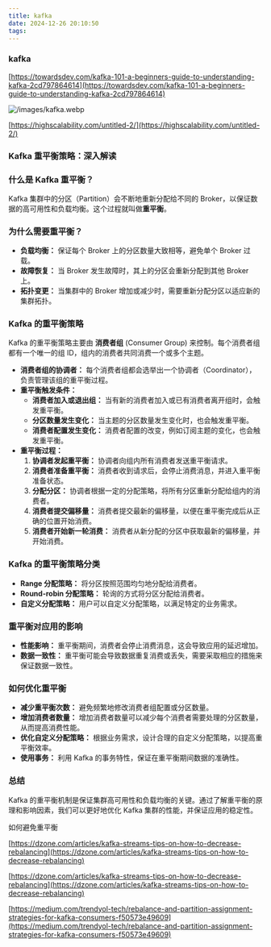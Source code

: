 ```yaml
---
title: kafka
date: 2024-12-26 20:10:50
tags:
---
```


### kafka

[https://towardsdev.com/kafka-101-a-beginners-guide-to-understanding-kafka-2cd797864614](https://towardsdev.com/kafka-101-a-beginners-guide-to-understanding-kafka-2cd797864614)

![/images/kafka.webp](/images/kafka.webp)

[https://highscalability.com/untitled-2/](https://highscalability.com/untitled-2/)

### Kafka 重平衡策略：深入解读

### 什么是 Kafka 重平衡？

Kafka 集群中的分区（Partition）会不断地重新分配给不同的 Broker，以保证数据的高可用性和负载均衡。这个过程就叫做**重平衡**。

### 为什么需要重平衡？

- **负载均衡：** 保证每个 Broker 上的分区数量大致相等，避免单个 Broker 过载。
- **故障恢复：** 当 Broker 发生故障时，其上的分区会重新分配到其他 Broker 上。
- **拓扑变更：** 当集群中的 Broker 增加或减少时，需要重新分配分区以适应新的集群拓扑。

### Kafka 的重平衡策略

Kafka 的重平衡策略主要由 **消费者组** (Consumer Group) 来控制。每个消费者组都有一个唯一的组 ID，组内的消费者共同消费一个或多个主题。

- **消费者组的协调者：** 每个消费者组都会选举出一个协调者（Coordinator），负责管理该组的重平衡过程。
- **重平衡触发条件：**
  - **消费者加入或退出组：** 当有新的消费者加入或已有消费者离开组时，会触发重平衡。
  - **分区数量发生变化：** 当主题的分区数量发生变化时，也会触发重平衡。
  - **消费者配置发生变化：** 消费者配置的改变，例如订阅主题的变化，也会触发重平衡。
- **重平衡过程：**
  1. **协调者发起重平衡：** 协调者向组内所有消费者发送重平衡请求。
  2. **消费者准备重平衡：** 消费者收到请求后，会停止消费消息，并进入重平衡准备状态。
  3. **分配分区：** 协调者根据一定的分配策略，将所有分区重新分配给组内的消费者。
  4. **消费者提交偏移量：** 消费者提交最新的偏移量，以便在重平衡完成后从正确的位置开始消费。
  5. **消费者开始新一轮消费：** 消费者从新分配的分区中获取最新的偏移量，并开始消费。

### Kafka 的重平衡策略分类

- **Range 分配策略：** 将分区按照范围均匀地分配给消费者。
- **Round-robin 分配策略：** 轮询的方式将分区分配给消费者。
- **自定义分配策略：** 用户可以自定义分配策略，以满足特定的业务需求。

### 重平衡对应用的影响

- **性能影响：** 重平衡期间，消费者会停止消费消息，这会导致应用的延迟增加。
- **数据一致性：** 重平衡可能会导致数据重复消费或丢失，需要采取相应的措施来保证数据一致性。

### 如何优化重平衡

- **减少重平衡次数：** 避免频繁地修改消费者组配置或分区数量。
- **增加消费者数量：** 增加消费者数量可以减少每个消费者需要处理的分区数量，从而提高消费性能。
- **优化自定义分配策略：** 根据业务需求，设计合理的自定义分配策略，以提高重平衡效率。
- **使用事务：** 利用 Kafka 的事务特性，保证在重平衡期间数据的准确性。

### 总结

Kafka 的重平衡机制是保证集群高可用性和负载均衡的关键。通过了解重平衡的原理和影响因素，我们可以更好地优化 Kafka 集群的性能，并保证应用的稳定性。

如何避免重平衡

[https://dzone.com/articles/kafka-streams-tips-on-how-to-decrease-rebalancing](https://dzone.com/articles/kafka-streams-tips-on-how-to-decrease-rebalancing)

[https://dzone.com/articles/kafka-streams-tips-on-how-to-decrease-rebalancing](https://dzone.com/articles/kafka-streams-tips-on-how-to-decrease-rebalancing)

[https://medium.com/trendyol-tech/rebalance-and-partition-assignment-strategies-for-kafka-consumers-f50573e49609](https://medium.com/trendyol-tech/rebalance-and-partition-assignment-strategies-for-kafka-consumers-f50573e49609)
